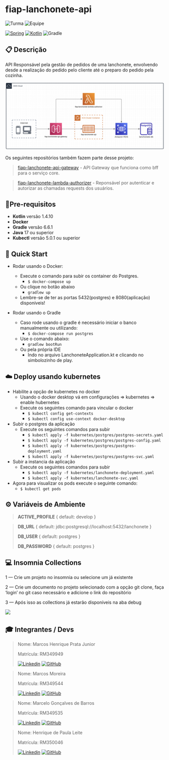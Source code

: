 # fiap-lanchonete-api

![Turma](https://img.shields.io/badge/👨🏻‍🏫_Turma-SOAT2-blue?style=for-the-badge)
![Equipe](https://img.shields.io/badge/🧑🏻‍💻_equipe-20-blue?style=for-the-badge)

[![Spring](https://img.shields.io/badge/Spring-%236DB33F.svg?style=for-the-badge&logo=Spring&logoColor=white)](https://docs.spring.io/spring-framework/docs/5.2.0.M1/spring-framework-reference/index.html)
[![Kotlin](https://img.shields.io/badge/Kotlin-%237F52FF.svg?style=for-the-badge&logo=kotlin&logoColor=white)](https://kotlinlang.org/docs/getting-started.html)
![Gradle](https://img.shields.io/badge/Gradle-02303A.svg?style=for-the-badge&logo=Gradle&logoColor=white)

## 📋 Descrição

API Responsável pela gestão de pedidos de uma lanchonete, envolvendo desde a realização do pedido pelo cliente
até o preparo do pedido pela cozinha.

![Diagrama da arquitetura do projeto](./docs/arquitetura.png)

Os seguintes repositórios também fazem parte desse projeto:

> [fiap-lanchonete-api-gateway](https://github.com/MarcosPrata/fiap-lanchonete-api-gateway) - API Gateway que funciona como bff para o serviço core.

> [fiap-lanchonete-lambda-authorizer](https://github.com/MarcosPrata/fiap-lanchonete-lambda-authorizer) - Reponsável por autenticar e autorizar as chamadas requests dos usuários.


## 🚦Pre-requisitos

- **Kotlin** versão 1.4.10
- **Docker**
- **Gradle** versão 6.6.1
- **Java** 17 ou superior
- **Kubectl** versão 5.0.1 ou superior

## 🚀 Quick Start
- Rodar usando o Docker: 
    - Execute o comando para subir os container do Postgres.
        - `$ docker-compose up`
    - Ou clique no botão abaixo
      - `gradlew up`
    - Lembre-se de ter as portas 5432(postgres) e 8080(aplicação) disponíveis!

- Rodar usando o Gradle
  - Caso rode usando o gradle é necessário iniciar o banco manualmente ou utilizando:
    - `$ docker-compose run postgres`
  - Use o comando abaixo:
      - `gradlew bootRun`
  - Ou pela própria IDE
    - Indo no arquivo LanchoneteApplication.kt e clicando no simbolozinho de play.

## ☁️ Deploy usando kubernetes
- Habilite a opção de kubernetes no docker
    - Usando o docker desktop vá em configurações => kubernetes => enable hubernetes
    - Execute os seguintes comando para vincular o docker
        - `$ kubectl config get-contexts`
        - `$ kubectl config use-context docker-desktop`
- Subir o postgres da aplicação
    - Execute os seguintes comandos para subir
        - `$ kubectl apply -f kubernetes/postgres/postgres-secrets.yaml`
        - `$ kubectl apply -f kubernetes/postgres/postgres-config.yaml`
        - `$ kubectl apply -f kubernetes/postgres/postgres-deployment.yaml`
        - `$ kubectl apply -f kubernetes/postgres/postgres-svc.yaml`
- Subir a instancia da aplicação
    - Execute os seguintes comandos para subir
        - `$ kubectl apply -f kubernetes/lanchonete-deployment.yaml`
        - `$ kubectl apply -f kubernetes/lanchonete-svc.yaml`
- Agora para visualizar os pods execute o seguinte comando:
    - `$ kubectl get pods`

## ⚙️ Variáveis de Ambiente
> **ACTIVE_PROFILE** { default: develop }

> **DB_URL** { default: jdbc:postgresql://localhost:5432/lanchonete }
> 
> **DB_USER** { default: postgres }
> 
> **DB_PASSWORD** { default: postgres }

## 💻 Insomnia Collections

1 — Crie um projeto no insomnia ou selecione um já existente

2 — Crie um documento no projeto selecionado com a opção git clone, faça ‘login’ no git caso necessário e adicione o link do repositório

3 — Após isso as collections já estarão disponíveis na aba debug

<img src="./docs/clonar.gif"/>

## 🎓 Integrantes / Devs

> Nome: Marcos Henrique Prata Junior 
> 
> Matrícula: RM349949
> 
> [![Linkedin](https://img.shields.io/badge/Linkedin-0E76A8.svg?style=for-the-badge&logo=Linkedin&logoColor=white)](https://www.linkedin.com/in/marcos-henrique-prata-junior/)
> [![GitHub](https://img.shields.io/badge/GitHub-333.svg?style=for-the-badge&logo=GitHub&logoColor=white)](https://github.com/MarcosPrata)

> Nome: Marcos Moreira
>
> Matrícula: RM349544
>
> [![Linkedin](https://img.shields.io/badge/Linkedin-0E76A8.svg?style=for-the-badge&logo=Linkedin&logoColor=white)](https://www.linkedin.com/in/moreira-dev/)
> [![GitHub](https://img.shields.io/badge/GitHub-333.svg?style=for-the-badge&logo=GitHub&logoColor=white)](https://github.com/MarcosPotato)


> Nome: Marcelo Gonçalves de Barros
>
> Matrícula: RM349535
>
> [![Linkedin](https://img.shields.io/badge/Linkedin-0E76A8.svg?style=for-the-badge&logo=Linkedin&logoColor=white)]()
> [![GitHub](https://img.shields.io/badge/GitHub-333.svg?style=for-the-badge&logo=GitHub&logoColor=white)]()


> Nome: Henrique de Paula Leite
>
> Matrícula: RM350046
>
> [![Linkedin](https://img.shields.io/badge/Linkedin-0E76A8.svg?style=for-the-badge&logo=Linkedin&logoColor=white)]()
> [![GitHub](https://img.shields.io/badge/GitHub-333.svg?style=for-the-badge&logo=GitHub&logoColor=white)]()
